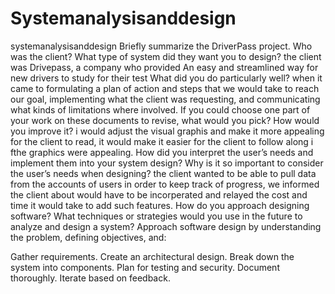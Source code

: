 # Systemanalysisanddesign
systemanalysisanddesign
Briefly summarize the DriverPass project. Who was the client? What type of system did they want you to design?
the client was Drivepass, a company who provided An easy and streamlined way for new drivers to study for their test
What did you do particularly well?
  when it came to formulating a plan of action and steps that we would take to reach our goal, implementing what the client was requesting, and communicating what kinds of limitations where involved.
If you could choose one part of your work on these documents to revise, what would you pick? How would you improve it?
i would adjust the visual graphis and make it more appealing for the client to read, it would make it easier for the client to follow along i fthe graphics were appealing.
How did you interpret the user’s needs and implement them into your system design? Why is it so important to consider the user’s needs when designing?
the client wanted to be able to pull data from the accounts of users in order to keep track of progress, we informed the client about would have to be incorperated and relayed the cost and time it would take to add such features.
How do you approach designing software? What techniques or strategies would you use in the future to analyze and design a system?
Approach software design by understanding the problem, defining objectives, and:

Gather requirements.
Create an architectural design.
Break down the system into components.
Plan for testing and security.
Document thoroughly.
Iterate based on feedback.
